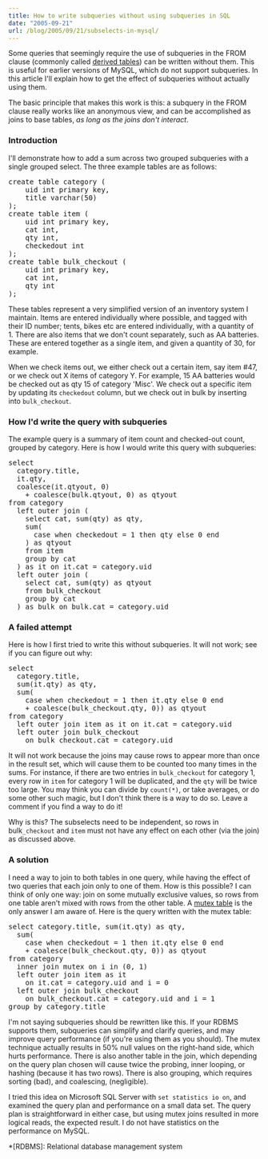 ```yaml
---
title: How to write subqueries without using subqueries in SQL
date: "2005-09-21"
url: /blog/2005/09/21/subselects-in-mysql/
---
```

Some queries that seemingly require the use of subqueries in the FROM clause (commonly called [derived tables][1]) can be written without them. This is useful for earlier versions of MySQL, which do not support subqueries. In this article I'll explain how to get the effect of subqueries without actually using them.

The basic principle that makes this work is this: a subquery in the FROM clause really works like an anonymous view, and can be accomplished as joins to base tables, *as long as the joins don't interact*.

### Introduction

I'll demonstrate how to add a sum across two grouped subqueries with a single grouped select. The three example tables are as follows:

<pre>create table category (
    uid int primary key,
    title varchar(50)
);
create table item (
    uid int primary key,
    cat int,
    qty int,
    checkedout int
);
create table bulk_checkout (
    uid int primary key,
    cat int,
    qty int
);</pre>

These tables represent a very simplified version of an inventory system I maintain. Items are entered individually where possible, and tagged with their ID number; tents, bikes etc are entered individually, with a quantity of 1. There are also items that we don't count separately, such as AA batteries. These are entered together as a single item, and given a quantity of 30, for example.

When we check items out, we either check out a certain item, say item #47, or we check out X items of category Y. For example, 15 AA batteries would be checked out as qty 15 of category 'Misc'. We check out a specific item by updating its `checkedout` column, but we check out in bulk by inserting into `bulk_checkout`.

### How I'd write the query with subqueries

The example query is a summary of item count and checked-out count, grouped by category. Here is how I would write this query with subqueries:

<pre>select
  category.title,
  it.qty,
  coalesce(it.qtyout, 0)
    + coalesce(bulk.qtyout, 0) as qtyout
from category
  left outer join (
    select cat, sum(qty) as qty,
    sum(
      case when checkedout = 1 then qty else 0 end
    ) as qtyout
    from item
    group by cat
  ) as it on it.cat = category.uid
  left outer join (
    select cat, sum(qty) as qtyout
    from bulk_checkout
    group by cat
  ) as bulk on bulk.cat = category.uid</pre>

### A failed attempt

Here is how I first tried to write this without subqueries. It will not work; see if you can figure out why:

<pre>select
  category.title,
  sum(it.qty) as qty,
  sum(
    case when checkedout = 1 then it.qty else 0 end
    + coalesce(bulk_checkout.qty, 0)) as qtyout
from category
  left outer join item as it on it.cat = category.uid
  left outer join bulk_checkout
    on bulk_checkout.cat = category.uid</pre>

It will not work because the joins may cause rows to appear more than once in the result set, which will cause them to be counted too many times in the sums. For instance, if there are two entries in `bulk_checkout` for category 1, every row in `item` for category 1 will be duplicated, and the `qty` will be twice too large. You may think you can divide by `count(*)`, or take averages, or do some other such magic, but I don't think there is a way to do so. Leave a comment if you find a way to do it!

Why is this? The subselects need to be independent, so rows in bulk`_checkout` and `item` must not have any effect on each other (via the join) as discussed above.

### A solution

I need a way to join to both tables in one query, while having the effect of two queries that each join only to one of them. How is this possible? I can think of only one way: join on some mutually exclusive values, so rows from one table aren't mixed with rows from the other table. A [mutex table][2] is the only answer I am aware of. Here is the query written with the mutex table:

<pre>select category.title, sum(it.qty) as qty,
  sum(
    case when checkedout = 1 then it.qty else 0 end
    + coalesce(bulk_checkout.qty, 0)) as qtyout
from category
  inner join mutex on i in (0, 1)
  left outer join item as it
    on it.cat = category.uid and i = 0
  left outer join bulk_checkout
    on bulk_checkout.cat = category.uid and i = 1
group by category.title</pre>

I'm not saying subqueries should be rewritten like this. If your RDBMS supports them, subqueries can simplify and clarify queries, and may improve query performance (if you're using them as you should). The mutex technique actually results in 50% null values on the right-hand side, which hurts performance. There is also another table in the join, which depending on the query plan chosen will cause twice the probing, inner looping, or hashing (because it has two rows). There is also grouping, which requires sorting (bad), and coalescing, (negligible).

I tried this idea on Microsoft SQL Server with `set statistics io on`, and examined the query plan and performance on a small data set. The query plan is straightforward in either case, but using mutex joins resulted in more logical reads, the expected result. I do not have statistics on the performance on MySQL.

 [1]: http://www.xaprb.com/blog/2005/09/26/sql-subqueries-and-derived-tables/
 [2]: http://www.xaprb.com/blog/2005/09/22/mutex-tables-in-sql/

 *[RDBMS]: Relational database management system
